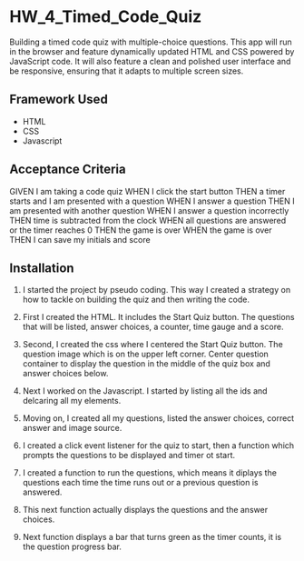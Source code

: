 # HW_4_Timed_Code_Quiz
Building a timed code quiz with multiple-choice questions. This app will run in the browser and feature dynamically updated HTML and CSS powered by JavaScript code. It will also feature a clean and polished user interface and be responsive, ensuring that it adapts to multiple screen sizes.

## Framework Used

- HTML
- CSS
- Javascript

## Acceptance Criteria 

GIVEN I am taking a code quiz
WHEN I click the start button
THEN a timer starts and I am presented with a question
WHEN I answer a question
THEN I am presented with another question
WHEN I answer a question incorrectly
THEN time is subtracted from the clock
WHEN all questions are answered or the timer reaches 0
THEN the game is over
WHEN the game is over
THEN I can save my initials and score

## Installation

1. I started the project by pseudo coding. This way I created a strategy on how to tackle on building the quiz and then writing the code. 

2. First I created the HTML. It includes the Start Quiz button. The questions that will be listed, answer choices, a counter, time gauge and a score.

3. Second, I created the css where I centered the Start Quiz button. The question image which is on the upper left corner. Center question container to display the question in the middle of the quiz box and answer choices below.

4. Next I worked on the Javascript. I started by listing all the ids and delcaring all my elements.

5. Moving on, I created all my questions, listed the answer choices, correct answer and image source. 

6. I created a click event listener for the quiz to start, then a function which prompts the questions to be displayed and timer ot start.

7. I created a function to run the questions, which means it diplays the questions each time the time runs out or a previous question is answered.

8. This next function actually displays the questions and the answer choices.

9. Next function displays a bar that turns green as the timer counts, it is the question progress bar.





